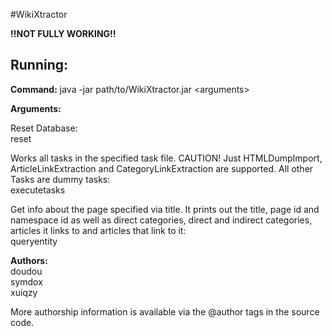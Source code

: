 #WikiXtractor

**!!NOT FULLY WORKING!!**

Running:
-------------
**Command:** java -jar path/to/WikiXtractor.jar \<arguments>

**Arguments:**

Reset Database:  
<DB-Directory> reset

Works all tasks in the specified task file. CAUTION! Just HTMLDumpImport, ArticleLinkExtraction and CategoryLinkExtraction
are supported. All other Tasks are dummy tasks:  
<Database-Directory> executetasks <Task-File>

Get info about the page specified via title. It prints out the title, page id and namespace id as well
as direct categories, direct and indirect categories, articles it links to and articles that link to it:  
<Database-Directory> queryentity <Article-Title>


**Authors:**  
doudou  
symdox  
xuiqzy  

More authorship information is available via the @author tags in the source code.